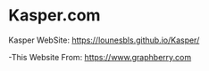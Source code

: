 # Kasper.com
Kasper WebSite: 
https://lounesbls.github.io/Kasper/

-This Website From: https://www.graphberry.com
